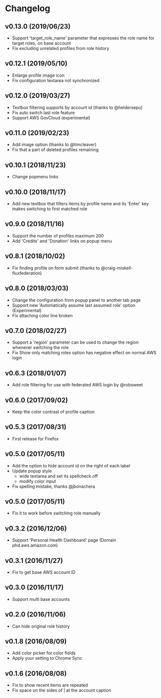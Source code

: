 Changelog
=========

## v0.13.0 (2019/06/23)

- Support 'target_role_name' parameter that expresses the role name for target roles, on base account
- Fix excluding unrelated profiles from role history


## v0.12.1 (2019/05/10)

- Enlarge profile image icon
- Fix configuration textarea not synchronized


## v0.12.0 (2019/03/27)

- Textbox filtering supports by account id (thanks to @heldersepu)
- Fix auto switch last role feature
- Support AWS GovCloud (experimental)


## v0.11.0 (2019/02/23)

- Add image option (thanks to @timcleaver)
- Fix that a part of deleted profiles remaining


## v0.10.1 (2018/11/23)

- Change popmenu links


## v0.10.0 (2018/11/17)

- Add new textbox that filters items by profile name and its 'Enter' key makes switching to first matched role


## v0.9.0 (2018/11/16)

- Support the number of profiles maximum 200
- Add 'Credits' and 'Donation' links on popup menu


## v0.8.1 (2018/10/02)

- Fix finding profile on form submit (thanks to @craig-miskell-fluxfederation)


## v0.8.0 (2018/03/03)

- Change the configuration from popup panel to another tab page
- Support new 'Automatically assume last assumed role' option (Experimental) 
- Fix attaching color line broken


## v0.7.0 (2018/02/27)

- Support a 'region' parameter can be used to change the region whenever switching the role
- Fix Show only matching roles option has negative effect on normal AWS login


## v0.6.3 (2018/01/07)

- Add role filtering for use with federated AWS login by @robsweet


## v0.6.0 (2017/09/02)

- Keep the color contrast of profile caption


## v0.5.3 (2017/08/31)

- First release for Firefox


## v0.5.0 (2017/05/11)

- Add the option to hide account id on the right of each label
- Update popup style
    - wide textarea and set its spellcheck off
    - modify color input
- Fix spelling mistake, thanks @jbonachera


## v0.5.0 (2017/05/11)

- Fix it to work before switching role manually


## v0.3.2 (2016/12/06)

- Support 'Personal Health Dashboard' page (Domain phd.aws.amazon.com)


## v0.3.1 (2016/11/27)

- Fix to get base AWS account ID


## v0.3.0 (2016/11/17)

- Support multi base accounts


## v0.2.0 (2016/11/06)

- Can hide original role history


## v0.1.8 (2016/08/09)

- Add color picker for color fields
- Apply your setting to Chrome Sync


## v0.1.6 (2016/08/08)

- Fix to show recent items are repeated
- Fix space on the sides of | at the account caption
